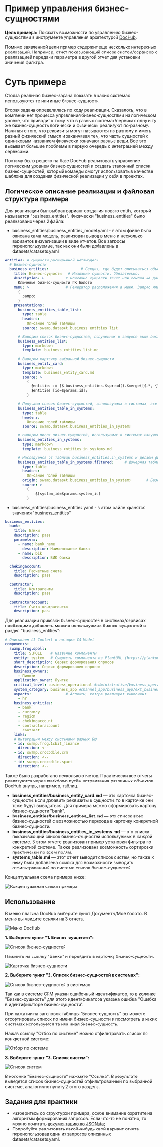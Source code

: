 # Пример управления бизнес-сущностями

**Цель примера:** Показать возможности по управлению бизнес-сущностями
в инструменте управления архитектурой [DocHub](https://dochub.info).

Помимо заявленной цели пример содержит еще несколько интересных реализаций. Например, отчет показывающий список систем/сервисов с реализацией передачи параметра в другой отчет для установки значения фильтра.

# Суть примера
Стояла реальная бизнес-задача показать в каких системах используются те или иные бизнес-сущности.

Вторая задача определилась по ходу реализации. Оказалось, что в компании нет процесса управления бизнес-сущностями на логическом уровне, что приводит к тому, что в разных системах/сервисах одну и ту же бизнес-сущность логически и физически реализуют по-разному. Начиная с того, что реквизиты могут называются по разному и иметь разный физический смысл и заканчивая тем, что часть сущностей с одинаковым названием физически означают разные вещи. Все это вызывает большие проблемы в первую очередь с интеграцией между сервисами.

Поэтому было решено на базе DocHub реализовать управление логическим уровнем бизнес-сущностей и создать эталонный список бизнес-сущностей, который команды смогут использовать в качестве шаблона для создания физической реализации у себя в проектах.

## Логическое описание реализации и файловая структура примера
Для реализации был выбран вариант создания нового entity, который называется "business_entities". Физически "business_entities" было реализовано через 2 файла:
* business_entities/business_entities_model.yaml - в этом файле была описана сама модель, реализован вывод в меню и несколько вариантов визуализации в виде отчетов. Все запросы переиспользуемые, так как они были добавлены в datasets/datasets.yaml

```yaml
entities: # Сущности расширенной метамодели
  # Бизнес-сущности
  business_entities:               # Секция, где будет описываться объекты сущности "взаимодействие". Обязательно.enti
    title: Бизнес-сущности   # Название сущности. Обязательно.
    description: >          # Описание сущности текст или ссылка на документ. Необязательно.
      Ключевые бизнес-сущности ГК Болото
    menu: >                 # Генератор раcположения в меню. Запрос или явное описание объета. Необязательно.
      (
        Запрос
      )
    presentations:
      business_entities_table_list:
        type: table
        headers:
          Описание полей таблицы
        source: swamp.dataset.business_entities_list

      # Выводим список бизнес-сущностей, полученных в запросе выше business_entities_list
      business_entities_list:
        type: markdown
        template: business_entities_list.md

      # Выводим карточку выбранной бизнес-сущности
      business_entity_card:
        type: markdown
        template: business_entity_card.md
        source: >            
          (
            $entities := [$.business_entities.$spread().$merge([$.*, {"id": $keys($)}])];
            $entities [id=$params.id];
          )

      # Получаем список бизнес-сущностей, используемых в системах, все это выводим в таблицу
      business_entities_table_in_systems:
        type: table
        headers:
          Описание полей таблицы
        source: swamp.dataset.business_entities_in_systems

      # Выводим писок бизнес-сущностей, используемых в системах полученных в запросе выше business_entities.in_systems
      business_entities_in_systems:
        type: markdown
        template: business_entities_in_systems.md

      # Наследуемся от таблицы business_entities.in_systems и делаем фильтр по конкретной системе
      business_entities_table_in_systems.filtered:     # Дочерняя таблица
        type: table
        headers: 
          Описание полей таблицы
        origin: swamp.dataset.business_entities_in_systems       # Базовый источник данных
        source: >
          (
              $[system_id=$params.system_id]
          )

```

* business_entities/business_entities.yaml - в этом файле хранятся значения "business_entities"

```yaml
business_entities:
  bank:
    title: Банки
    description: pass    
    parameters:
      - name: bank_name
        description: Наименование банка
      - name: bik
        description: БИК банка

  chekingaccount:
    title: Расчетные счета
    description: pass

  contractor:
    title: Контрагенты
    description: pass

  contractoraccount:
    title: Счета контрагентов
    description: pass
```

Для реализации привязки бизнес-сущностей в системах/сервисах необходимо добавлять массив используемых бизнес-сущностей в раздел "business_entities":
```yaml
# Описываем L1 Context в нотации C4 Model
components:
  swamp.frog.spoll:
    title: S.POLL    # Название компоненты
    entity: system   # Сущность компонента из PlantUML (https://plantuml.com/ru/deployment-diagram)    
    short_description: Сервис формирования опросов
    description: Сервис формирования опросов
    business_owners:
      - Пиявки
    application_owner: Лунтик    
    critical_level: business_operational #administrative/business_operational/business_critical/mission_critical
    system_category: business_app #channel_app/business_app/ext_business_app/it_app/ext_it_app        
    aspects:                # Аспекты, которе реализует компонент
      - hr
    business_entities:      
      - bank
      - currency
      - region
      - chekingaccount
      - contractoraccount
      - contract
    links:
    # Интеграции между системами разных БЮ      
    - id: swamp.frog.1cbit_finance
      direction: <--
    - id: swamp.crocodile.crm
      direction: <--
    - id: swamp.crocodile.spact
      direction: <--

```

Также было разработано несколько отчетов. Практически все отчеты реализуются через markdown путём встраивания различных объектов DocHub внутрь, например, таблиц.

* **business_entities/business_entity_card.md** — это карточка бизнес-сущности. Если добавить реквизиты к сущности, то в карточке они тоже будут выводиться. Для примера можно сформировать карточу бизнес-сущности "bank".
* **business_entities/business_entities_list.md** — это список всех бизнес-сущностей с возможностью перехода в карточку конкретной бизнес-сущности.
* **business_entities/business_entities_in_systems.md** — это список показывающий список бизнес-сущностей используемых в каждой системе. В этом отчете реализован пример установки фильтра по конкретной системе. Также реализована возможность сортировки практически по всем полям.
* **systems_table.md** — этот отчет выводит список систем, но также к нему была добавлена ссылка для возможности выводить отфильтрованный по системе список бизнес-сущностей.

Концептуальная схема примера ниже:

![Концептуальная схема примера](./images/conceptual_schema.jpg)


## Использование
В меню плагина DocHub выберите пункт Документы/Моё болото. В меню вы увидите ссылки на 3 отчета.

![Меню DocHub](./images/menu.jpg)

**1. Выберите пункт "1. Бизнес-сущности":**

![Список бизнес-сущностей](./images/business_entities.jpg)

 Нажмите на ссылку "Банки" и перейдите в карточку бизнес-сущности:

 ![Карточка бизнес-сущности](./images/card.jpg)

**2. Выберите пункт "2.  Список бизнес-сущностей в системах":**

 ![Список бизнес-сущностей в системах](./images/business_entities_in_systems.jpg)

 Так как в системе CRM указан ошибочный идентификатор, то в колонке "Бизнес-сущность" для этого идентификатора указана ошибка "Ошибка в идентификаторе бизнес-сущности".

 При нажатии на заголовок таблицы "Бизнес-сущность" вы можете отсортировать список по имени бизнес-сущности и посмотреть в каких системах используется та или иная бизнес-сущность.

 Нажав ссылку "Отбор по системе" можно отфильтровать список по конкретной системе:

 ![Отбор по системе](./images/filtred_system.jpg)

**3. Выберите пункт "3. Список систем":**

![Список систем](./images/system_list.jpg)

В колонке "Бизнес-сущности" нажмите "Ссылка". В результате выведется список бизнес-сущностей отфильтрованный по выбранной системе, аналогично пункту 2 этого раздела.

## Задания для практики
* Разберитесь со структурой примера, особе внимание обратите на алгоритмы формирования запросов. Если что-то не понятно, то можно почитать [документацию по JSONata](http://docs.jsonata.org/overview.html);
* Попробуйте реализовать какой-нибудь свой вариант отчета переиспользовав один из запросов описанных datasets/datasets.yaml.